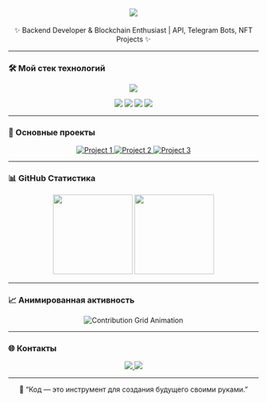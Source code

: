 <!-- 🔥 Эффектный профиль Akruel с анимированной активностью -->
<div align="center">

<h1>
  <img src="https://readme-typing-svg.herokuapp.com?font=Fira+Code&size=28&duration=3000&pause=800&color=00F5FF&center=true&vCenter=true&width=700&lines=👋+Привет,+я+Akruel!;💻+Junior+Backend+Developer;🚀+Python+%7C+JS+%7C+C%23+%7C+NFT+%7C+Web3" />
</h1>

<p align="center">
✨ Backend Developer & Blockchain Enthusiast | API, Telegram Bots, NFT Projects ✨
</p>

</div>

---

### 🛠️ Мой стек технологий
<div align="center">
  <img src="https://skillicons.dev/icons?i=python,fastapi,aiogram,js,cs,dotnet,postgresql,sqlite,git,docker,linux,vscode&theme=dark" />
</div>

<p align="center">
  <img src="https://img.shields.io/badge/-Backend-blueviolet?style=for-the-badge" />
  <img src="https://img.shields.io/badge/-API%20Development-success?style=for-the-badge" />
  <img src="https://img.shields.io/badge/-Blockchain-orange?style=for-the-badge" />
  <img src="https://img.shields.io/badge/-NFTs-ff69b4?style=for-the-badge" />
</p>

---

### 💼 Основные проекты
<p align="center">
  <a href="#">
    <img src="https://img.shields.io/badge/Project-Coming%20Soon-7289DA?style=for-the-badge&logo=github" alt="Project 1" />
  </a>
  <a href="#">
    <img src="https://img.shields.io/badge/Project-Coming%20Soon-1ABC9C?style=for-the-badge&logo=github" alt="Project 2" />
  </a>
  <a href="#">
    <img src="https://img.shields.io/badge/Project-Coming%20Soon-FE6B02?style=for-the-badge&logo=github" alt="Project 3" />
  </a>
</p>

---

### 📊 GitHub Статистика
<p align="center">
  <img height="160" src="https://github-readme-stats.vercel.app/api?username=Akruel&show_icons=true&theme=tokyonight&hide_border=true" />
  <img height="160" src="https://github-readme-stats.vercel.app/api/top-langs/?username=Akruel&layout=compact&theme=tokyonight&hide_border=true" />
</p>

---

### 📈 Анимированная активность
<p align="center">
  <img src="https://raw.githubusercontent.com/Akruel/output/github-contribution-grid-snake.svg" alt="Contribution Grid Animation" />
</p>

---

### 🌐 Контакты
<p align="center">
  <a href="mailto:tecca5864@gmail.com">
    <img src="https://img.shields.io/badge/Gmail-D14836?style=for-the-badge&logo=gmail&logoColor=white" />
  </a>
  <a href="https://t.me/Akruel1">
    <img src="https://img.shields.io/badge/Telegram-2CA5E0?style=for-the-badge&logo=telegram&logoColor=white" />
  </a>
</p>

---

<p align="center">
💬 “Код — это инструмент для создания будущего своими руками.”
</p>
